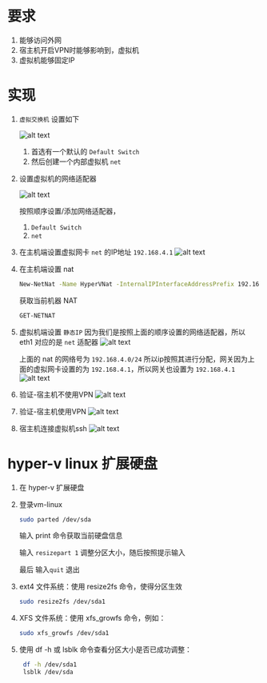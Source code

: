 

# 要求

1. 能够访问外网
2. 宿主机开启VPN时能够影响到，虚拟机
3. 虚拟机能够固定IP



# 实现


1. `虚拟交换机` 设置如下

    ![alt text](image-152.png)

    1. 首选有一个默认的 `Default Switch`
    2. 然后创建一个内部虚拟机 `net`
    
2. 设置虚拟机的网络适配器

   ![alt text](image-154.png)

   按照顺序设置/添加网络适配器， 
   1. `Default Switch`  
   2. `net`


2. 在主机端设置虚拟网卡 `net` 的IP地址
    `192.168.4.1`
    ![alt text](image-153.png)
3. 在主机端设置 nat
 
    
    ```bash
    New-NetNat -Name HyperVNat -InternalIPInterfaceAddressPrefix 192.168.4.0/24
    ```
    获取当前机器 NAT
    ```bash
    GET-NETNAT
    ```

4. 虚拟机端设置 `静态IP`
    因为我们是按照上面的顺序设置的网络适配器，所以 eth1 对应的是 `net` 适配器
   ![alt text](image-155.png)

   上面的 nat 的网络号为 `192.168.4.0/24` 所以ip按照其进行分配，网关因为上面的虚拟网卡设置的为 `192.168.4.1`，所以网关也设置为 `192.168.4.1`
    ![alt text](image-156.png)
6. 验证-宿主机不使用VPN
   ![alt text](image-157.png)
7. 验证-宿主机使用VPN
   ![alt text](image-158.png)
8. 宿主机连接虚拟机ssh
   ![alt text](image-159.png)





# hyper-v linux 扩展硬盘

1. 在 hyper-v 扩展硬盘
2. 登录vm-linux
   ```bash
   sudo parted /dev/sda
   ```
   输入 print  命令获取当前硬盘信息

   输入 `resizepart 1` 调整分区大小，随后按照提示输入

   最后 输入`quit` 退出

3. ext4 文件系统：使用 resize2fs 命令，使得分区生效
   ```bash
   sudo resize2fs /dev/sda1
   ```
4. XFS 文件系统：使用 xfs_growfs 命令，例如：
   ```bash
   sudo xfs_growfs /dev/sda1
   ```
5. 使用 df -h 或 lsblk 命令查看分区大小是否已成功调整：
   ```bash
    df -h /dev/sda1
    lsblk /dev/sda
   ```